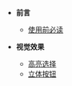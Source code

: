 * **前言**
  * [使用前必读](/README.md)
  
* **视觉效果**
  * [高亮选择](/csspage/selection_01.md)
  * [立体按钮](/csspage/button_01.md)